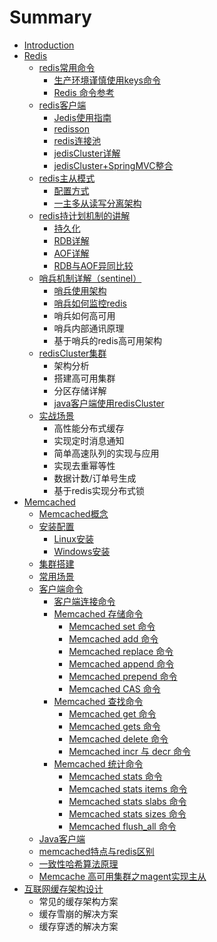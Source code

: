 # Summary

* [Introduction](README.md)
* [Redis](redis.md)
  * [redis常用命令](redis/redischang-yong-ming-ling.md)
    * [生产环境谨慎使用keys命令](redis/redischang-yong-ming-ling/sheng-chan-huan-jing-jin-shen-shi-yong-keys-ming-ling.md)
    * [Redis 命令参考](redis/redischang-yong-ming-ling/redisming-ling.md)
  * [redis客户端](redis/rediske-hu-duan.md)
    * [Jedis使用指南](redis/rediske-hu-duan/jedis.md)
    * [redisson](redis/rediske-hu-duan/redisson.md)
    * [redis连接池](redis/rediske-hu-duan/redislian-jie-chi.md)
    * [jedisCluster详解](redis/rediske-hu-duan/jediscluster.md)
    * [jedisCluster+SpringMVC整合](redis/rediske-hu-duan/jediscluster+springmvczheng-he.md)
  * [redis主从模式](redis/rediszhu-cong-mo-shi.md)
    * [配置方式](redis/rediszhu-cong-mo-shi/pei-zhi-fang-shi.md)
    * [一主多从读写分离架构](redis/rediszhu-cong-mo-shi/yi-zhu-duo-cong.md)
  * [redis持计划机制的讲解](redis/redischi-ji-hua-ji-zhi-de-jiang-jie.md)
    * [持久化](redis/redischi-ji-hua-ji-zhi-de-jiang-jie/chi-jiu-hua.md)
    * [RDB详解](redis/redischi-ji-hua-ji-zhi-de-jiang-jie/rdbxiang-jie.md)
    * [AOF详解](redis/redischi-ji-hua-ji-zhi-de-jiang-jie/aofxiang-jie.md)
    * [RDB与AOF异同比较](redis/redischi-ji-hua-ji-zhi-de-jiang-jie/yi-tong-bi-jiao.md)
  * [哨兵机制详解（sentinel）](redis/shao-bing-ji-zhi-xiang-jie.md)
    * [哨兵使用架构](redis/shao-bing-ji-zhi-xiang-jie/shao-bing-shi-yong-jia-gou.md)
    * [哨兵如何监控redis](redis/shao-bing-ji-zhi-xiang-jie/shao-bing-ru-he-jian-kong-redis.md)
    * 哨兵如何高可用
    * 哨兵内部通讯原理
    * 基于哨兵的redis高可用架构
  * [redisCluster集群](redis/redisclusterji-qun.md)
    * 架构分析
    * 搭建高可用集群
    * 分区存储详解
    * [java客户端使用redisCluster](redis/redisclusterji-qun/javake-hu-duan-shi-yong-rediscluster.md)
  * [实战场景](redis/shi-zhan-chang-jing.md)
    * 高性能分布式缓存
    * 实现定时消息通知
    * 简单高速队列的实现与应用
    * 实现去重幂等性
    * 数据计数/订单号生成
    * 基于redis实现分布式锁
* [Memcached](memcached.md)
  * [Memcached概念](memcached/memcachedgai-nian.md)
  * [安装配置](memcached/an-zhuang-pei-zhi.md)
    * [Linux安装](memcached/an-zhuang-pei-zhi/linuxan-zhuang.md)
    * [Windows安装](memcached/an-zhuang-pei-zhi/windowsan-zhuang.md)
  * [集群搭建](memcached/ji-qun-da-jian.md)
  * [常用场景](memcached/chang-yong-chang-jing.md)
  * [客户端命令](memcached/ke-hu-duan-ming-ling.md)
    * [客户端连接命令](memcached/ke-hu-duan-ming-ling/ke-hu-duan-lian-jie-ming-ling.md)
    * [Memcached 存储命令](memcached/ke-hu-duan-ming-ling/memcached-cun-chu-ming-ling.md)
      * [Memcached set 命令](memcached/ke-hu-duan-ming-ling/memcached-cun-chu-ming-ling/memcached-set-ming-ling.md)
      * [Memcached add 命令](memcached/ke-hu-duan-ming-ling/memcached-cun-chu-ming-ling/memcached-add-ming-ling.md)
      * [Memcached replace 命令](memcached/ke-hu-duan-ming-ling/memcached-cun-chu-ming-ling/memcached-replace-ming-ling.md)
      * [Memcached append 命令](memcached/ke-hu-duan-ming-ling/memcached-cun-chu-ming-ling/memcached-append-ming-ling.md)
      * [Memcached prepend 命令](memcached/ke-hu-duan-ming-ling/memcached-cun-chu-ming-ling/memcached-prepend-ming-ling.md)
      * [Memcached CAS 命令](memcached/ke-hu-duan-ming-ling/memcached-cun-chu-ming-ling/memcached-cas-ming-ling.md)
    * [Memcached 查找命令](memcached/ke-hu-duan-ming-ling/memcached-cha-zhao-ming-ling.md)
      * [Memcached get 命令](memcached/ke-hu-duan-ming-ling/memcached-cha-zhao-ming-ling/memcached-get-ming-ling.md)
      * [Memcached gets 命令](memcached/ke-hu-duan-ming-ling/memcached-cha-zhao-ming-ling/memcached-gets-ming-ling.md)
      * [Memcached delete 命令](memcached/ke-hu-duan-ming-ling/memcached-cha-zhao-ming-ling/memcached-delete-ming-ling.md)
      * [Memcached incr 与 decr 命令](memcached/ke-hu-duan-ming-ling/memcached-cha-zhao-ming-ling/memcached-incr-yu-decr-ming-ling.md)
    * [Memcached 统计命令](memcached/ke-hu-duan-ming-ling/memcached-tong-ji-ming-ling.md)
      * [Memcached stats 命令](memcached/ke-hu-duan-ming-ling/memcached-tong-ji-ming-ling/memcached-stats-ming-ling.md)
      * [Memcached stats items 命令](memcached/ke-hu-duan-ming-ling/memcached-tong-ji-ming-ling/memcached-stats-items-ming-ling.md)
      * [Memcached stats slabs 命令](memcached/ke-hu-duan-ming-ling/memcached-tong-ji-ming-ling/memcached-stats-slabs-ming-ling.md)
      * [Memcached stats sizes 命令](memcached/ke-hu-duan-ming-ling/memcached-tong-ji-ming-ling/memcached-stats-sizes-ming-ling.md)
      * [Memcached flush\_all 命令](memcached/ke-hu-duan-ming-ling/memcached-tong-ji-ming-ling/memcached-flushallming-ling.md)
  * [Java客户端](memcached/javake-hu-duan.md)
  * [memcached特点与redis区别](memcached/memcachedte-dian-yu-redis-qu-bie.md)
  * [一致性哈希算法原理](memcached/yi-zhi-xing-ha-xi-suan-fa-yuan-li.md)
  * [Memcache 高可用集群之magent实现主从](memcached/magentshi-xian-memcache-zhu-cong.md)
* [互联网缓存架构设计](hu-lian-wang-huan-cun-jia-gou-she-ji.md)
  * 常见的缓存架构方案
  * 缓存雪崩的解决方案
  * 缓存穿透的解决方案

